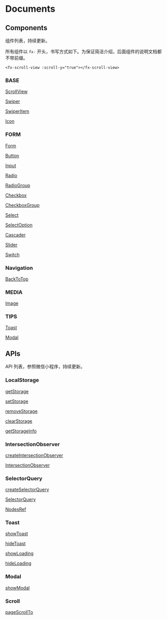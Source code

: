 # Documents

## Components

组件列表，持续更新。

所有组件以 `fx-` 开头，书写方式如下。为保证简洁介绍，后面组件的说明文档都不带前缀。

```
<fx-scroll-view :scroll-y="true"></fx-scroll-view>
```

### BASE

[ScrollView](./components/README.ScrollView.md)

[Swiper](./components/README.Swiper.md)

[SwiperItem](./components/README.SwiperItem.md)

[Icon](./components/README.Icon.md)

### FORM

[Form](./components/README.Form.md)

[Button](./components/README.Button.md)

[Input](./components/README.Input.md)

[Radio](./components/README.Radio.md)

[RadioGroup](./components/README.RadioGroup.md)

[Checkbox](./components/README.Checkbox.md)

[CheckboxGroup](./components/README.CheckboxGroup.md)

[Select](./components/README.Select.md)

[SelectOption](./components/README.SelectOption.md)

[Cascader](./components/README.Cascader.md)

[Slider](./components/README.Slider.md)

[Switch](./components/README.Switch.md)

### Navigation

[BackToTop](./components/README.BackToTop.md)

### MEDIA

[Image](./components/README.Image.md)

### TIPS

[Toast](./components/README.Toast.md)

[Modal](./components/README.Modal.md)

## APIs

API 列表，参照微信小程序，持续更新。

### LocalStorage

[getStorage](./apis/README.LocalStorage.md#getStorage)

[setStorage](./apis/README.LocalStorage.md#setStorage)

[removeStorage](./apis/README.LocalStorage.md#removeStorage)

[clearStorage](./apis/README.LocalStorage.md#clearStorage)

[getStorageInfo](./apis/README.LocalStorage.md#getStorageInfo)

### IntersectionObserver

[createIntersectionObserver](./apis/README.IntersectionObserver.md#createIntersectionObserver)

[IntersectionObserver](./apis/README.IntersectionObserver.md#IntersectionObserver)

### SelectorQuery

[createSelectorQuery](./apis/README.SelectorQuery.md#createSelectorQuery)

[SelectorQuery](./apis/README.SelectorQuery.md#SelectorQuery)

[NodesRef](./apis/README.SelectorQuery.md#NodesRef)

### Toast

[showToast](./apis/README.Toast.md#showToast)

[hideToast](./apis/README.Toast.md#hideToast)

[showLoading](./apis/README.Toast.md#showLoading)

[hideLoading](./apis/README.Toast.md#hideLoading)

### Modal

[showModal](./apis/README.Modal.md#showModal)

### Scroll

[pageScrollTo](./apis/README.Scroll.md#pageScrollTo)
